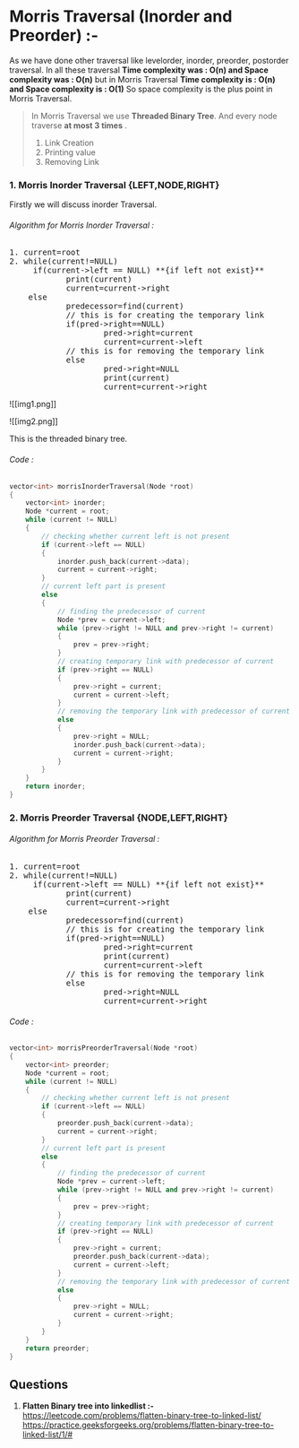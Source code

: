 # Morris Traversal (Inorder and Preorder) :-

As we have done other traversal like levelorder, inorder, preorder, postorder traversal. In all these traversal **Time complexity was : O(n) and Space complexity was : O(n)** but in
Morris Traversal **Time complexity is : O(n) and Space complexity is : O(1)**
So space complexity is the plus point in Morris Traversal.

> In Morris Traversal we use **Threaded Binary Tree**.
> And every node traverse **at most 3 times** .
>
> 1. Link Creation
> 2. Printing value
> 3. Removing Link

### 1. Morris Inorder Traversal {LEFT,NODE,RIGHT}

Firstly we will discuss inorder Traversal.

###### Algorithm for Morris Inorder Traversal :

<pre>
1. current=root
2. while(current!=NULL)
	 if(current->left == NULL) **{if left not exist}**
			print(current)
			current=current->right
	else
			predecessor=find(current)
			// this is for creating the temporary link
			if(pred->right==NULL)
					pred->right=current
					current=current->left
			// this is for removing the temporary link
			else
					pred->right=NULL
					print(current)
					current=current->right
</pre>

![[img1.png]]

![[img2.png]]

This is the threaded binary tree.

###### Code :

```cpp
vector<int> morrisInorderTraversal(Node *root)
{
    vector<int> inorder;
    Node *current = root;
    while (current != NULL)
    {
        // checking whether current left is not present
        if (current->left == NULL)
        {
            inorder.push_back(current->data);
            current = current->right;
        }
        // current left part is present
        else
        {
            // finding the predecessor of current
            Node *prev = current->left;
            while (prev->right != NULL and prev->right != current)
            {
                prev = prev->right;
            }
            // creating temporary link with predecessor of current
            if (prev->right == NULL)
            {
                prev->right = current;
                current = current->left;
            }
            // removing the temporary link with predecessor of current
            else
            {
                prev->right = NULL;
                inorder.push_back(current->data);
                current = current->right;
            }
        }
    }
    return inorder;
}
```

### 2. Morris Preorder Traversal {NODE,LEFT,RIGHT}

###### Algorithm for Morris Preorder Traversal :

<pre>
1. current=root
2. while(current!=NULL)
	 if(current->left == NULL) **{if left not exist}**
			print(current)
			current=current->right
	else
			predecessor=find(current)
			// this is for creating the temporary link
			if(pred->right==NULL)
					pred->right=current
					print(current)
					current=current->left
			// this is for removing the temporary link
			else
					pred->right=NULL
					current=current->right
</pre>

###### Code :

```cpp
vector<int> morrisPreorderTraversal(Node *root)
{
    vector<int> preorder;
    Node *current = root;
    while (current != NULL)
    {
        // checking whether current left is not present
        if (current->left == NULL)
        {
            preorder.push_back(current->data);
            current = current->right;
        }
        // current left part is present
        else
        {
            // finding the predecessor of current
            Node *prev = current->left;
            while (prev->right != NULL and prev->right != current)
            {
                prev = prev->right;
            }
            // creating temporary link with predecessor of current
            if (prev->right == NULL)
            {
                prev->right = current;
                preorder.push_back(current->data);
                current = current->left;
            }
            // removing the temporary link with predecessor of current
            else
            {
                prev->right = NULL;
                current = current->right;
            }
        }
    }
    return preorder;
}
```

## Questions

1. **Flatten Binary tree into linkedlist :-**
   https://leetcode.com/problems/flatten-binary-tree-to-linked-list/
   https://practice.geeksforgeeks.org/problems/flatten-binary-tree-to-linked-list/1/#

